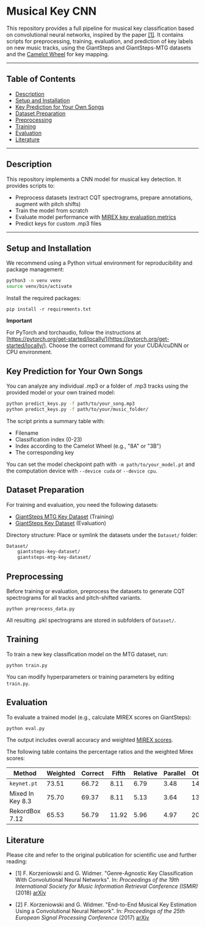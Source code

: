 # Musical Key CNN

This repository provides a full pipeline for musical key classification based on convolutional neural networks, inspired by the paper [\[1\]](#literature). It contains scripts for preprocessing, training, evaluation, and prediction of key labels on new music tracks, using the GiantSteps and GiantSteps-MTG datasets and the [Camelot Wheel](https://mixedinkey.com/camelot-wheel/) for key mapping.

---

## Table of Contents

- [Description](#description)
- [Setup and Installation](#setup-and-installation)
- [Key Prediction for Your Own Songs](#key-prediction-for-your-own-songs)
- [Dataset Preparation](#dataset-preparation)
- [Preprocessing](#preprocessing)
- [Training](#training)
- [Evaluation](#evaluation)
- [Literature](#literature)

---

## Description

This repository implements a CNN model for musical key detection. It provides scripts to:
- Preprocess datasets (extract CQT spectrograms, prepare annotations, augment with pitch shifts)
- Train the model from scratch
- Evaluate model performance with [MIREX key evaluation metrics](https://www.music-ir.org/mirex/wiki/2025:Audio_Key_Detection)
- Predict keys for custom .mp3 files

---

## Setup and Installation

We recommend using a Python virtual environment for reproducibility and package management:

```sh
python3 -m venv venv
source venv/bin/activate
```

Install the required packages:

`pip install -r requirements.txt`

**Important**

For PyTorch and torchaudio, follow the instructions at [https://pytorch.org/get-started/locally/](https://pytorch.org/get-started/locally/).
Choose the correct command for your CUDA/cuDNN or CPU environment.

## Key Prediction for Your Own Songs

You can analyze any individual .mp3 or a folder of .mp3 tracks using the provided model or your own trained model:

```sh
python predict_keys.py -f path/to/your_song.mp3
python predict_keys.py -f path/to/your/music_folder/
```

The script prints a summary table with:
- Filename
- Classification index (0-23)
- Index according to the Camelot Wheel (e.g., "8A" or "3B")
- The corresponding key

You can set the model checkpoint path with `-m path/to/your_model.pt` and the computation device with `--device cuda` or `--device cpu`.

## Dataset Preparation

For training and evaluation, you need the following datasets:

- [GiantSteps MTG Key Dataset](https://github.com/GiantSteps/giantsteps-mtg-key-dataset) (Training)
- [GiantSteps Key Dataset](https://github.com/GiantSteps/giantsteps-key-dataset) (Evaluation)

Directory structure:
Place or symlink the datasets under the `Dataset/` folder:

```sh
Dataset/
    giantsteps-key-dataset/
    giantsteps-mtg-key-dataset/
```

## Preprocessing

Before training or evaluation, preprocess the datasets to generate CQT spectrograms for all tracks and pitch-shifted variants.

`python preprocess_data.py`

All resulting .pkl spectrograms are stored in subfolders of `Dataset/`.

## Training

To train a new key classification model on the MTG dataset, run:

`python train.py`

You can modify hyperparameters or training parameters by editing `train.py`.

## Evaluation

To evaluate a trained model (e.g., calculate MIREX scores on GiantSteps):

`python eval.py`

The output includes overall accuracy and weighted [MIREX scores](https://www.music-ir.org/mirex/wiki/2025:Audio_Key_Detection).

The following table contains the percentage ratios and the weighted Mirex scores:

| Method | Weighted | Correct | Fifth | Relative | Parallel | Other |
| ------ | -------- | ------- | ----- |--------- | -------- | ----- |
| `keynet.pt`| 73.51 | 66.72 | 8.11 | 6.79 | 3.48 | 14.90 |
| Mixed In Key 8.3 | 75.70 | 69.37 | 8.11 | 5.13 | 3.64 | 13.74 |
| RekordBox 7.12 | 65.53 | 56.79 | 11.92 | 5.96 | 4.97 | 20.36 |

## Literature

Please cite and refer to the original publication for scientific use and further reading:

- \[1\] F. Korzeniowski and G. Widmer. "Genre-Agnostic Key Classification With Convolutional Neural Networks".
In: *Proceedings of the 19th International Society for Music Information Retrieval Conference (ISMIR)* (2018) [arXiv](https://arxiv.org/abs/1808.05340)

- \[2\] F. Korzeniowski and G. Widmer. "End-to-End Musical Key Estimation Using a Convolutional Neural Network". In: *Proceedings of the 25th European Signal Processing Conference* (2017) [arXiv](https://arxiv.org/abs/1706.02921)
